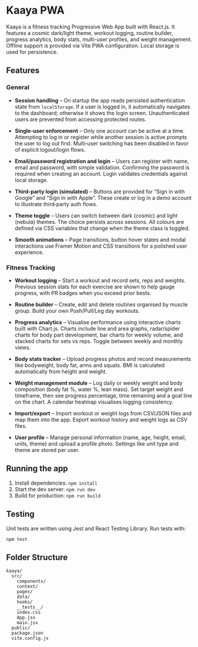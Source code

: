 # Kaaya PWA

Kaaya is a fitness tracking Progressive Web App built with React.js.  It features a cosmic dark/light theme, workout logging, routine builder, progress analytics, body stats, multi-user profiles, and weight management.  Offline support is provided via Vite PWA configuration.  Local storage is used for persistence.

## Features

### General

- **Session handling** – On startup the app reads persisted authentication state from `localStorage`.  If a user is logged in, it automatically navigates to the dashboard; otherwise it shows the login screen.  Unauthenticated users are prevented from accessing protected routes.

- **Single‑user enforcement** – Only one account can be active at a time.  Attempting to log in or register while another session is active prompts the user to log out first.  Multi‑user switching has been disabled in favor of explicit logout/login flows.

- **Email/password registration and login** – Users can register with name, email and password, with simple validation.  Confirming the password is required when creating an account.  Login validates credentials against local storage.

- **Third‑party login (simulated)** – Buttons are provided for “Sign in with Google” and “Sign in with Apple”.  These create or log in a demo account to illustrate third‑party auth flows.

- **Theme toggle** – Users can switch between dark (cosmic) and light (nebula) themes.  The choice persists across sessions.  All colours are defined via CSS variables that change when the theme class is toggled.

- **Smooth animations** – Page transitions, button hover states and modal interactions use Framer Motion and CSS transitions for a polished user experience.

### Fitness Tracking

- **Workout logging** – Start a workout and record sets, reps and weights.  Previous session stats for each exercise are shown to help gauge progress, with PR badges when you exceed prior bests.

- **Routine builder** – Create, edit and delete routines organised by muscle group.  Build your own Push/Pull/Leg day workouts.

- **Progress analytics** – Visualise performance using interactive charts built with Chart.js.  Charts include line and area graphs, radar/spider charts for body part development, bar charts for weekly volume, and stacked charts for sets vs reps.  Toggle between weekly and monthly views.

- **Body stats tracker** – Upload progress photos and record measurements like bodyweight, body fat, arms and squats.  BMI is calculated automatically from height and weight.

- **Weight management module** – Log daily or weekly weight and body composition (body fat %, water %, lean mass).  Set target weight and timeframe, then see progress percentage, time remaining and a goal line on the chart.  A calendar heatmap visualises logging consistency.

- **Import/export** – Import workout or weight logs from CSV/JSON files and map them into the app.  Export workout history and weight logs as CSV files.

- **User profile** – Manage personal information (name, age, height, email, units, theme) and upload a profile photo.  Settings like unit type and theme are stored per user.

## Running the app

1. Install dependencies: `npm install`
2. Start the dev server: `npm run dev`
3. Build for production: `npm run build`

## Testing

Unit tests are written using Jest and React Testing Library.  Run tests with:

```
npm test
```

## Folder Structure

```
kaaya/
  src/
    components/
    context/
    pages/
    data/
    hooks/
    __tests__/
    index.css
    App.jsx
    main.jsx
  public/
  package.json
  vite.config.js
```